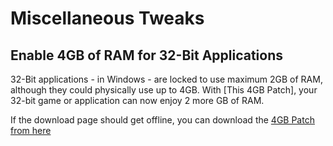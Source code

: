 # Miscellaneous Tweaks

## Enable 4GB of RAM for 32-Bit Applications

32-Bit applications - in Windows - are locked to use maximum 2GB of RAM, although they could physically use up to 4GB.
With [This 4GB Patch], your 32-bit game or application can now enjoy 2 more GB of RAM.

If the download page should get offline, you can download the [4GB Patch from here](/software/4gb_patch.zip)